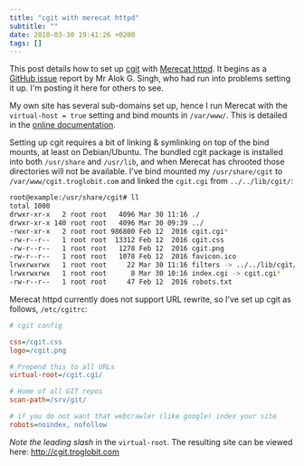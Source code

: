 ```yaml
---
title: "cgit with merecat httpd"
subtitle: ""
date: 2018-03-30 19:41:26 +0200
tags: []
---
```


This post details how to set up [cgit](https://git.zx2c4.com/cgit/) with
[Merecat httpd](http://merecat.troglobit.com).  It begins as a [GitHub
issue](https://github.com/troglobit/merecat/issues/3) report by Mr Alok
G. Singh, who had run into problems setting it up.  I'm posting it here
for others to see.

My own site has several sub-domains set up, hence I run Merecat with the
`virtual-host = true` setting and bind mounts in `/var/www/`.  This is
detailed in the [online documentation](http://merecat.troglobit.com/).

Setting up cgit requires a bit of linking & symlinking on top of the
bind mounts, at least on Debian/Ubuntu.  The bundled cgit package is
installed into both `/usr/share` and `/usr/lib`, and when Merecat has
chrooted those directories will not be available.  I've bind mounted my
`/usr/share/cgit` to `/var/www/cgit.troglobit.com` and linked the
`cgit.cgi` from `../../lib/cgit/`:

```sh
root@example:/usr/share/cgit# ll
total 1000
drwxr-xr-x   2 root root   4096 Mar 30 11:16 ./
drwxr-xr-x 140 root root   4096 Mar 30 09:39 ../
-rwxr-xr-x   2 root root 986800 Feb 12  2016 cgit.cgi*
-rw-r--r--   1 root root  13312 Feb 12  2016 cgit.css
-rw-r--r--   1 root root   1278 Feb 12  2016 cgit.png
-rw-r--r--   1 root root   1078 Feb 12  2016 favicon.ico
lrwxrwxrwx   1 root root     22 Mar 30 11:16 filters -> ../../lib/cgit/filters/
lrwxrwxrwx   1 root root      8 Mar 30 10:16 index.cgi -> cgit.cgi*
-rw-r--r--   1 root root     47 Feb 12  2016 robots.txt
```

Merecat httpd currently does not support URL rewrite, so I've set up
cgit as follows, `/etc/cgitrc`:

```cfg
# cgit config

css=/cgit.css
logo=/cgit.png

# Prepend this to all URLs
virtual-root=/cgit.cgi/

# Home of all GIT repos
scan-path=/srv/git/

# if you do not want that webcrawler (like google) index your site
robots=noindex, nofollow
```

*Note the leading slash* in the `virtual-root`.  The resulting site can
be viewed here: http://cgit.troglobit.com

